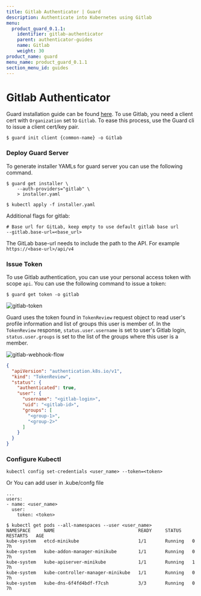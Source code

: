 ```yaml
---
title: Gitlab Authenticator | Guard
description: Authenticate into Kubernetes using Gitlab
menu:
  product_guard_0.1.1:
    identifier: gitlab-authenticator
    parent: authenticator-guides
    name: Gitlab
    weight: 30
product_name: guard
menu_name: product_guard_0.1.1
section_menu_id: guides
---
```


# Gitlab Authenticator

Guard installation guide can be found [here](/products/guard/0.1.1/setup/install). To use Gitlab, you need a client cert with `Organization` set to `Gitlab`. To ease this process, use the Guard cli to issue a client cert/key pair.

```console
$ guard init client {common-name} -o Gitlab
```

### Deploy Guard Server

To generate installer YAMLs for guard server you can use the following command.

```console
$ guard get installer \
    --auth-providers="gitlab" \
    > installer.yaml

$ kubectl apply -f installer.yaml
```

Additional flags for gitlab:

```console
# Base url for GitLab, keep empty to use default gitlab base url
--gitlab.base-url=<base_url>
```

The GitLab base-url needs to include the path to the API. For example
`https://<base-url>/api/v4`

### Issue Token

To use Gitlab authentication, you can use your personal access token with scope `api`. You can use the following command to issue a token:

```console
$ guard get token -o gitlab
```

![gitlab-token](/products/guard/0.1.1/images/gitlab-token.png)

Guard uses the token found in `TokenReview` request object to read user's profile information and list of groups this user is member of. In the `TokenReview` response, `status.user.username` is set to user's Gitlab login, `status.user.groups` is set to the list of the groups where this user is a member.

![gitlab-webhook-flow](/products/guard/0.1.1/images/gitlab-webhook-flow.png)

```json
{
  "apiVersion": "authentication.k8s.io/v1",
  "kind": "TokenReview",
  "status": {
    "authenticated": true,
    "user": {
      "username": "<gitlab-login>",
      "uid": "<gitlab-id>",
      "groups": [
        "<group-1>",
        "<group-2>"
      ]
    }
  }
}
```

### Configure Kubectl

```console
kubectl config set-credentials <user_name> --token=<token>
```

Or You can add user in .kube/confg file

```console
...
users:
- name: <user_name>
  user:
    token: <token>
```

```console
$ kubectl get pods --all-namespaces --user <user_name>
NAMESPACE     NAME                               READY     STATUS    RESTARTS   AGE
kube-system   etcd-minikube                      1/1       Running   0          7h
kube-system   kube-addon-manager-minikube        1/1       Running   0          7h
kube-system   kube-apiserver-minikube            1/1       Running   1          7h
kube-system   kube-controller-manager-minikube   1/1       Running   0          7h
kube-system   kube-dns-6f4fd4bdf-f7csh           3/3       Running   0          7h
```
